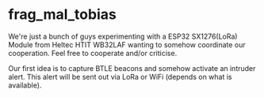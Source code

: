 # frag_mal_tobias

We're just a bunch of guys experimenting with a ESP32 SX1276(LoRa) Module from Heltec HTIT WB32LAF wanting to somehow coordinate our cooperation.
Feel free to cooperate and/or criticise.

Our first idea is to capture BTLE beacons and somehow activate an intruder alert. This alert will be sent out via LoRa or WiFi (depends on what is available).
